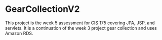 # GearCollectionV2

This project is the week 5 assessment for CIS 175 covering JPA, JSP, and servlets. It is a continuation of the week 3 project gear collection and uses Amazon RDS.

